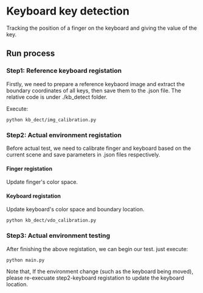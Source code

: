 # Keyboard key detection
Tracking the position of a finger on the keyboard and giving the value of the key.

## **Run process**
### **Step1: Reference keyboard registation**  
Firstly, we need to prepare a reference keybaord image and extract the boundary coordinates of all keys, then save them to the .json file. The relative code is under ./kb_detect folder. 

Execute:

`python kb_dect/img_calibration.py`

### **Step2: Actual environment registation**
Before actual test, we need to calibrate finger and keyboard based on the current scene and save parameters in .json files respectively.

#### Finger registation
Update finger's color space.

#### Keyboard registation
Update keyboard's color space and boundary location.

`python kb_dect/vdo_calibration.py`


### **Step3: Actual environment testing**  
After finishing the above registation, we can begin our test. just execute:

`python main.py`

Note that, If the environment change (such as the keyboard being moved), please re-execuate step2-keyboard registation to update the keyboard location.